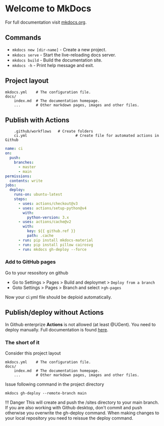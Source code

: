 # Welcome to MkDocs

For full documentation visit [mkdocs.org](https://www.mkdocs.org).

## Commands

* `mkdocs new [dir-name]` - Create a new project.
* `mkdocs serve` - Start the live-reloading docs server.
* `mkdocs build` - Build the documentation site.
* `mkdocs -h` - Print help message and exit.

## Project layout

    mkdocs.yml    # The configuration file.
    docs/
        index.md  # The documentation homepage.
        ...       # Other markdown pages, images and other files.

## Publish with Actions

		.github/workflows	# Create folders
		ci.yml						# Create file for automated actions in Github

```yml title="ci.yml"
name: ci
on:
  push:
    branches:
      - master
      - main
permissions:
  contents: write
jobs:
  deploy:
    runs-on: ubuntu-latest
    steps:
      - uses: actions/checkout@v3
      - uses: actions/setup-python@v4
        with:
          python-version: 3.x
      - uses: actions/cache@v2
        with:
          key: ${{ github.ref }}
          path: .cache
      - run: pip install mkdocs-material
      - run: pip install pillow cairosvg
      - run: mkdocs gh-deploy --force
```
### Add to GitHub pages
Go to your resository on github

* Go to Settings > Pages > Build and deploymet > `Deploy from a branch`
* Goto Settings > Pages > Branch  and  select >`gh-pages`



Now your ci.yml file should be deploid automatically.

## Publish/deploy without Actions
In Github enterprize **Actions** is not allowed (at least @UGent). You need to deploy manually.
Full documentation is found [here](https://www.mkdocs.org/user-guide/deploying-your-docs/).

### The short of it
Consider this project layout

    mkdocs.yml    # The configuration file.
    docs/
        index.md  # The documentation homepage.
        ...       # Other markdown pages, images and other files.

Issue following command in the project directory
```shell
mkdocs gh-deploy --remote-branch main
```

!!! Danger
		This will create and push the /sites directory to your main branch.
		If you are also working with Github desktop, don't commit and push otherwise you overwrite
		the gh-deploy command. When making changes to your local repository you need to reissue the deploy command.
		